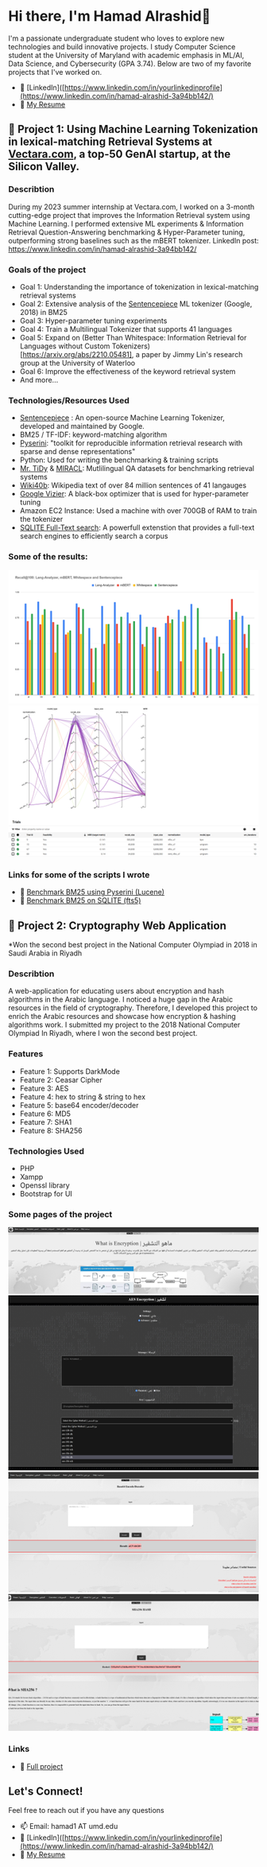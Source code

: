 # Hi there, I'm Hamad Alrashid👋

I'm a passionate undergraduate student who loves to explore new technologies and build innovative projects. I study Computer Science student at the University of Maryland with academic emphasis in ML/AI, Data Science, and Cybersecurity (GPA 3.74). Below are two of my favorite projects that I've worked on. 

- :briefcase: [LinkedIn]([https://www.linkedin.com/in/yourlinkedinprofile](https://www.linkedin.com/in/hamad-alrashid-3a94bb142/) 
- :page_with_curl: [My Resume](https://drive.google.com/file/d/1utHkJHN_iqBl1x0BWxuTgnlBfcerxWmL/view?usp=drive_link)

## 🚀 Project 1: Using Machine Learning Tokenization in lexical-matching Retrieval Systems at [Vectara.com](Vectara.com), a top-50 GenAI startup, at the Silicon Valley. 

### Describtion
During my 2023 summer internship at Vectara.com, I worked on a 3-month cutting-edge project that improves the Information Retrieval system using Machine Learning. I performed extensive ML experiments & Information Retrieval Question-Answering benchmarking & Hyper-Parameter tuning, outperforming strong baselines such as the mBERT tokenizer. LinkedIn post: https://www.linkedin.com/in/hamad-alrashid-3a94bb142/
### Goals of the project
- Goal 1: Understanding the importance of tokenization in lexical-matching retrieval systems  
- Goal 2: Extensive analysis of the [Sentencepiece](https://github.com/google/sentencepiece) ML tokenizer (Google, 2018) in BM25 
- Goal 3: Hyper-parameter tuning experiments
- Goal 4: Train a Multilingual Tokenizer that supports 41 languages
- Goal 5: Expand on (Better Than Whitespace: Information Retrieval for Languages without Custom Tokenizers)[https://arxiv.org/abs/2210.05481], a paper by Jimmy Lin's research group at the University of Waterloo
- Goal 6: Improve the effectiveness of the keyword retrieval system
- And more...

### Technologies/Resources Used
- [Sentencepiece](https://github.com/google/sentencepiece) : An open-source Machine Learning Tokenizer, developed and maintained by Google. 
- BM25 / TF-IDF: keyword-matching algorithm
- [Pyserini](https://github.com/castorini/pyserini): "toolkit for reproducible information retrieval research with sparse and dense representations"
- Python: Used for writing the benchmarking & training scripts
- [Mr. TiDy](https://aclanthology.org/2021.mrl-1.12.pdf) & [MIRACL](https://github.com/project-miracl/miracl): Mutlilingual QA datasets for benchmarking retrieval systems
- [Wiki40b](https://www.tensorflow.org/datasets/catalog/wiki40b): Wikipedia text of over 84 million sentences of 41 langauges
- [Google Vizier](https://cloud.google.com/vertex-ai/docs/vizier/overview): A black-box optimizer that is used for hyper-parameter tuning
- Amazon EC2 Instance: Used a machine with over 700GB of RAM to train the tokenizer
- [SQLITE Full-Text search](https://www.sqlite.org/fts5.html): A powerfull extenstion that provides a full-text search engines to efficiently search a corpus

### Some of the results:
![One of the benchmarks against strong baselines](/Sentencepiece/Recall.PNG?raw=true "Recall @ 100")
![Hyperparameter tuning](/Sentencepiece/English.PNG?raw=true "Hyperparameter tuning")


### Links for some of the scripts I wrote
- 🔗 [Benchmark BM25 using Pyserini (Lucene)](Sentencepiece/benchmark_pyserini.py)
- 🔗 [Benchmark BM25 on SQLITE (fts5)](Sentencepiece/benchmark_fts5.py)


## 🌟 Project 2: Cryptography Web Application 
*Won the second best project in the National Computer Olympiad in 2018 in Saudi Arabia in Riyadh


### Describtion
A web-application for educating users about encryption and hash algorithms in the Arabic language. I noticed a huge gap in the Arabic resources in the field of cryptography. Therefore, I developed this project to enrich the Arabic resources and showcase how encryption & hashing algorithms work. I submitted my project to the 2018 National Computer Olympiad In Riyadh, where I won the second best project.

### Features
- Feature 1: Supports DarkMode  
- Feature 2: Ceasar Cipher
- Feature 3: AES
- Feature 4: hex to string & string to hex
- Feature 5: base64 encoder/decoder
- Feature 6: MD5
- Feature 7: SHA1
- Feature 8: SHA256

### Technologies Used
- PHP
- Xampp
- Openssl library
- Bootstrap for UI

### Some pages of the project
![Project 2 Screenshot](https://github.com/HamadAlrashid/Encryption-web-application-Arabic-/blob/main/1.PNG)
![Project 2 Screenshot](https://github.com/HamadAlrashid/Encryption-web-application-Arabic-/blob/main/2.PNG)
![Project 2 Screenshot](https://github.com/HamadAlrashid/Encryption-web-application-Arabic-/blob/main/3.PNG)
![Project 2 Screenshot](https://github.com/HamadAlrashid/Encryption-web-application-Arabic-/blob/main/4.PNG)


### Links
- 🔗 [Full project](https://github.com/HamadAlrashid/Encryption-web-application-Arabic-)


## Let's Connect!

Feel free to reach out if you have any questions

- 📫 Email: hamad1 AT umd.edu
- :briefcase: [LinkedIn]([https://www.linkedin.com/in/yourlinkedinprofile](https://www.linkedin.com/in/hamad-alrashid-3a94bb142/) 
- :page_with_curl: [My Resume](https://drive.google.com/file/d/1utHkJHN_iqBl1x0BWxuTgnlBfcerxWmL/view?usp=drive_link)



